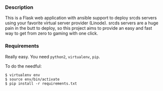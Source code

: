 ### Description

This is a Flask web application with ansible support to deploy srcds servers
using your favorite virtual server provider (Linode). srcds servers are a huge
pain in the butt to deploy, so this project aims to provide an easy and fast
way to get from zero to gaming with one click.

### Requirements

Really easy. You need `python2`, `virtualenv`, `pip`.

To do the needful:

```
$ virtualenv env
$ source env/bin/activate
$ pip install -r requirements.txt
```

